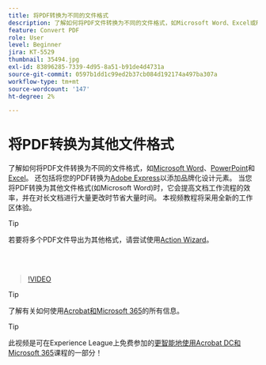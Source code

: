 ```yaml
---
title: 将PDF转换为不同的文件格式
description: 了解如何将PDF文件转换为不同的文件格式，如Microsoft Word、Excel或PowerPoint
feature: Convert PDF
role: User
level: Beginner
jira: KT-5529
thumbnail: 35494.jpg
exl-id: 83896285-7339-4d95-8a51-b91de4d4731a
source-git-commit: 0597b1dd1c99ed2b37cb084d192174a497ba307a
workflow-type: tm+mt
source-wordcount: '147'
ht-degree: 2%

---
```


# 将PDF转换为其他文件格式

了解如何将PDF文件转换为不同的文件格式，如[Microsoft Word](https://www.adobe.com/acrobat/online/pdf-to-word.html)、[PowerPoint](https://www.adobe.com/acrobat/online/pdf-to-ppt.html)和[Excel](https://www.adobe.com/acrobat/online/pdf-to-excel.html)。 还包括将您的PDF转换为[Adobe Express](https://express.adobe.com)以添加品牌化设计元素。 当您将PDF转换为其他文件格式(如Microsoft Word)时，它会提高文档工作流程的效率，并在对长文档进行大量更改时节省大量时间。 本视频教程将采用全新的工作区体验。

>[!TIP]
>
>若要将多个PDF文件导出为其他格式，请尝试使用[Action Wizard](../advanced-tasks/action.md)。

<br> 

>[!VIDEO](https://video.tv.adobe.com/v/35494?quality=12&learn=on&hidetitle=true)

>[!TIP]
>
>了解有关如何使用[Acrobat和Microsoft 365](../integrate/integrate-overview.md)的所有信息。

>[!TIP]
>
>此视频是可在Experience League上免费参加的[更智能地使用Acrobat DC和Microsoft 365](https://experienceleague.adobe.com/?recommended=Acrobat-U-1-2021.microsoft365)课程的一部分！
